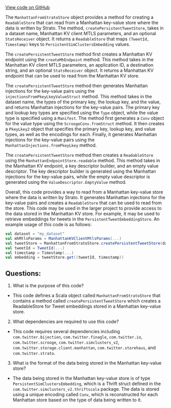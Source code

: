 [View code on GitHub](https://github.com/misbahsy/the-algorithm/src/scala/com/twitter/simclusters_v2/summingbird/stores/ManhattanFromStratoStore.scala)

The `ManhattanFromStratoStore` object provides a method for creating a `ReadableStore` that can read from a Manhattan key-value store where the data is written by Strato. The method, `createPersistentTweetStore`, takes in a dataset name, Manhattan KV client MTLS parameters, and an optional `StatsReceiver` object. It returns a `ReadableStore` that maps `(TweetId, Timestamp)` keys to `PersistentSimClustersEmbedding` values.

The `createPersistentTweetStore` method first creates a Manhattan KV endpoint using the `createMhEndpoint` method. This method takes in the Manhattan KV client MTLS parameters, an application ID, a destination string, and an optional `StatsReceiver` object. It returns a Manhattan KV endpoint that can be used to read from the Manhattan KV store.

The `createPersistentTweetStore` method then generates Manhattan injections for the key-value pairs using the `injectionsFromPkeyLkeyValueStruct` method. This method takes in the dataset name, the types of the primary key, the lookup key, and the value, and returns Manhattan injections for the key-value pairs. The primary key and lookup key types are specified using the `Type` object, while the value type is specified using a `Manifest`. The method first generates a `Conv` object for the value type using the `ScroogeConv.fromStruct` method. It then creates a `PkeyLkey2` object that specifies the primary key, lookup key, and value types, as well as the encodings for each. Finally, it generates Manhattan injections for the key-value pairs using the `ManhattanInjections.fromPkeyLkey` method.

The `createPersistentTweetStore` method then creates a `ReadableStore` using the `ManhattanEndpointStore.readable` method. This method takes in the Manhattan KV endpoint, a key descriptor builder, and an empty value descriptor. The key descriptor builder is generated using the Manhattan injections for the key-value pairs, while the empty value descriptor is generated using the `ValueDescriptor.EmptyValue` method.

Overall, this code provides a way to read from a Manhattan key-value store where the data is written by Strato. It generates Manhattan injections for the key-value pairs and creates a `ReadableStore` that can be used to read from the store. This code may be used in the larger project to provide access to the data stored in the Manhattan KV store. For example, it may be used to retrieve embeddings for tweets in the `PersistentTweetEmbeddingStore`. An example usage of this code is as follows:

```scala
val dataset = "my_dataset"
val mhMtlsParams = ManhattanKVClientMtlsParams(...)
val tweetStore = ManhattanFromStratoStore.createPersistentTweetStore(dataset, mhMtlsParams)
val tweetId = TweetId(...)
val timestamp = Timestamp(...)
val embedding = tweetStore.get((tweetId, timestamp))
```
## Questions: 
 1. What is the purpose of this code?
- This code defines a Scala object called `ManhattanFromStratoStore` that contains a method called `createPersistentTweetStore` which creates a ReadableStore for Tweet embeddings stored in a Manhattan key-value store.

2. What dependencies are required to use this code?
- This code requires several dependencies including `com.twitter.bijection`, `com.twitter.finagle`, `com.twitter.io`, `com.twitter.scrooge`, `com.twitter.simclusters_v2`, `com.twitter.storage.client.manhattan`, `com.twitter.storehaus`, and `com.twitter.strato`.

3. What is the format of the data being stored in the Manhattan key-value store?
- The data being stored in the Manhattan key-value store is of type `PersistentSimClustersEmbedding`, which is a Thrift struct defined in the `com.twitter.simclusters_v2.thriftscala` package. The data is stored using a unique encoding called `Conv`, which is reconstructed for each Manhattan store based on the type of data being written to it.
